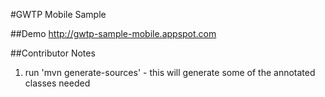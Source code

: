 #GWTP Mobile Sample

##Demo
http://gwtp-sample-mobile.appspot.com

##Contributor Notes
1. run 'mvn generate-sources' - this will generate some of the annotated classes needed
